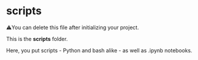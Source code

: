 # scripts

⚠️You can delete this file after initializing your project.

This is the **scripts** folder.

Here, you put scripts - Python and bash alike - as well as .ipynb notebooks.
